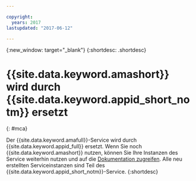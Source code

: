```yaml
---

copyright:
  years: 2017
lastupdated: "2017-06-12"

---
```


{:new_window: target="_blank"}
{:shortdesc: .shortdesc}

# {{site.data.keyword.amashort}} wird durch {{site.data.keyword.appid_short_notm}} ersetzt
{: #mca}

Der {{site.data.keyword.amafull}}-Service wird durch {{site.data.keyword.appid_full}} ersetzt. Wenn Sie noch {{site.data.keyword.amashort}} nutzen, können Sie Ihre Instanzen des Service weiterhin nutzen und auf die [Dokumentation zugreifen](/docs/services/mobileaccess/index.html). Alle neu erstellten Serviceinstanzen sind Teil des {{site.data.keyword.appid_short_notm}}-Service.
{:shortdesc}
